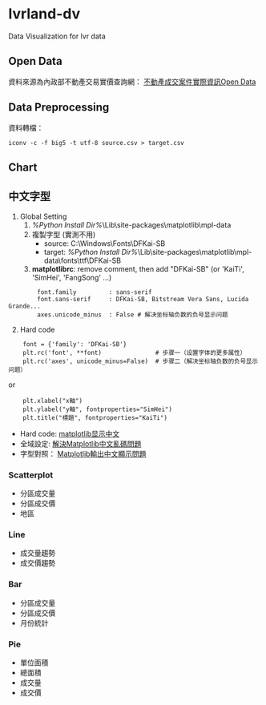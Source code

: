 # lvrland-dv
Data Visualization for lvr data 

## Open Data

資料來源為內政部不動產交易實價查詢網： [不動產成交案件實際資訊Open Data](http://plvr.land.moi.gov.tw/DownloadOpenData)

## Data Preprocessing
資料轉檔：

    iconv -c -f big5 -t utf-8 source.csv > target.csv

## Chart

## 中文字型

1. Global Setting
	1. _%Python Install Dir%_\Lib\site-packages\matplotlib\mpl-data
    2. 複製字型 (實測不用)
        - source: C:\Windows\Fonts\DFKai-SB
        - target: _%Python Install Dir%_\Lib\site-packages\matplotlib\mpl-data\fonts\ttf\DFKai-SB
    3. **matplotlibrc**: remove comment, then add "DFKai-SB" (or 'KaiTi', 'SimHei', 'FangSong' ...)
```
	    font.family         : sans-serif
	    font.sans-serif     : DFKai-SB, Bitstream Vera Sans, Lucida Grande...
        axes.unicode_minus  : False # 解决坐标轴负数的负号显示问题
```
	
2. Hard code
```
	font = {'family': 'DFKai-SB'}
	plt.rc('font', **font)               # 步骤一（设置字体的更多属性）
    plt.rc('axes', unicode_minus=False)  # 步骤二（解决坐标轴负数的负号显示问题）
```
or
```
	plt.xlabel("x軸") 
	plt.ylabel("y軸", fontproperties="SimHei")
	plt.title("標題", fontproperties="KaiTi")
```

- Hard code: [matplotlib显示中文](http://www.cnblogs.com/hhh5460/p/4323985.html)
- 全域設定: [解決Matplotlib中文亂碼問題](http://www.wnqzw.com/article/9077.html)
- 字型對照： [Matplotlib輸出中文顯示問題](http://fanli7.net/a/bianchengyuyan/C__/20140615/517613.html)

### Scatterplot
- 分區成交量
- 分區成交價
- 地區

### Line
- 成交量趨勢
- 成交價趨勢

### Bar
- 分區成交量
- 分區成交價
- 月份統計

### Pie
- 單位面積
- 總面積
- 成交量
- 成交價

